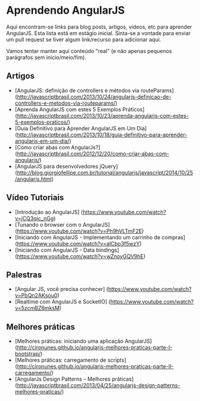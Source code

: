 Aprendendo AngularJS
==================

Aqui encontram-se links para blog posts, artigos, vídeos, etc para aprender AngularJS. Esta lista está em estágio inicial. Sinta-se a vontade para enviar um pull request se tiver algum link/recurso para adicionar aqui. 

Vamos tentar manter aqui conteúdo "real" (e não apenas pequenos parágrafos sem início/meio/fim).

## Artigos
* [AngularJS: definição de controllers e métodos via routeParams] (http://javascriptbrasil.com/2013/10/24/angularjs-definicao-de-controllers-e-metodos-via-routeparams/)
* [Aprenda AngularJS com estes 5 Exemplos Práticos] (http://javascriptbrasil.com/2013/10/23/aprenda-angularjs-com-estes-5-exemplos-praticos/)
* [Guia Definitivo para Aprender AngularJS em Um Dia] (http://javascriptbrasil.com/2013/10/18/guia-definitivo-para-aprender-angularjs-em-um-dia/)
* [Como criar abas com AngularJs?] (http://javascriptbrasil.com/2012/12/20/como-criar-abas-com-angularjs/)
* [AngularJS para desenvolvedores jQuery] (http://blog.giorgiofellipe.com.br/tutorial/angularjs/javascript/2014/10/25/angularjs.html)

## Vídeo Tutoriais
* [Introdução ao AngularJS] (https://www.youtube.com/watch?v=iCQ3qic_nGg)
* [Tunando o browser com o AngularJS] (https://www.youtube.com/watch?v=Ph9hVLTmF2E)
* [Iniciando com AngularJS - Implementando um carrinho de compras] (https://www.youtube.com/watch?v=aICbo3f5wzY)
* [Iniciando com AngularJS - Data bindings] (https://www.youtube.com/watch?v=wZnoyGQV9hE)

## Palestras
* [Angular JS, você precisa conhecer] (https://www.youtube.com/watch?v=PbQn2AKsou0)
* [Realtime com AngularJS e SocketIO] (https://www.youtube.com/watch?v=5zcmBZ6mksM)

## Melhores práticas
* [Melhores práticas: iniciando uma aplicação AngularJS] (http://cironunes.github.io/angularjs-melhores-praticas-parte-I-bootstrap/)
* [Melhores práticas: carregamento de scripts] (http://cironunes.github.io/angularjs-melhores-praticas-parte-II-carregamento/)
* [AngularJs Design Patterns – Melhores práticas] (http://javascriptbrasil.com/2013/04/25/angularjs-design-patterns-melhores-praticas/)

